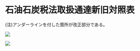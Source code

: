 # 石油石炭税法取扱通達新旧対照表

(注)アンダーラインを付した箇所が改正部分である。

![](https://www.nta.go.jp/tmp/06351c60-74ad-4007-8c52-030680000f57/images/83a2a6ddf214383a9f1720e1533d564bc7d836a6c2c85da53abdd397e40b38d1.jpg)

![](https://www.nta.go.jp/tmp/06351c60-74ad-4007-8c52-030680000f57/images/d83d037cb41ea751ff7bc5b2bc18e5a8cf12a039370e7dfa7055051c0f97d4b2.jpg)